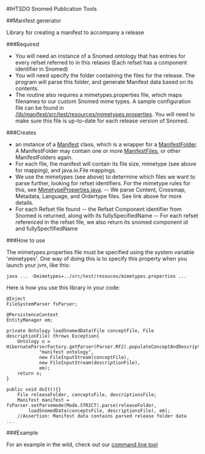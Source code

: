 #IHTSDO Snomed Publication Tools

##Manifest generator

Library for creating a manifest to accompany a release

###Required

- You will need an instance of a Snomed ontology that has entries for every refset referred to in this relases (Each refset has a component identifier in Snomed)
- You will need specify the folder containing the files for the release. The program will parse this folder, and generate Manifest data based on its contents.
- The routine also requires a mimetypes.properties file, which maps filenames to our custom Snomed mime types. A sample configuration file can be found in [/lib/manifest/src/test/resources/mimetypes.properties](https://github.com/IHTSDO/snomed-publish/blob/master/lib/manifest/src/test/resources/mimetypes.properties). You will need to make sure this file is up-to-date for each release version of Snomed.

###Creates

- an instance of a [Manifest](/lib/manifest/src/main/java/com/ihtsdo/snomed/service/manifest/model/Manifest.java) class, which is a wrapper for a [ManifestFolder](/lib/manifest/src/main/java/com/ihtsdo/snomed/service/manifest/model/ManifestFolder.java). A ManifestFolder may contain one or more [ManifestFiles](/lib/manifest/src/main/java/com/ihtsdo/snomed/client/manifest/model/ManifestFile.java), or other ManifestFolders again.
- For each file, the manifest will contain its file size, mimetype (see above for mapping), and java.io.File mappings.
- We use the mimetypes (see above) to determine which files we want to parse further, looking for refset identifiers. For the mimetype rules for this, see [MimetypeProperties.java](/lib/manifest/src/main/java/com/ihtsdo/snomed/service/manifest/model/MimetypeProperties.java).
-- We parse Content, Crossmap, Metadata, Language, and Ordertype files. See link above for more details.
- For each Refset file found 
-- the Refset Component identifier from Snomed is returned, along with its fullySpecifiedName
-- For each refset referenced in the refset file, we also return its snomed component id and fullySpecfifiedName


###How to use

The mimetypes.properties file must be specified using the system variable 'mimetypes'. One way of doing this is to specify this property when you launch your jvm, like this:

	java ... -Dmimetypes=../src/test/resouces/mimetypes.properties ...

Here is how you use this library in your code:

    @Inject
    FileSystemParser fsParser;

    @PersistenceContext
    EntityManager em;    

	private Ontology loadSnomedData(File conceptFile, File descriptionFile) throws Exception{
		Ontology o = HibernateParserFactory.getParser(Parser.RF2).populateConceptAndDescriptions(
		        "manifest ontology", 
		        new FileInputStream(conceptFile), 
		        new FileInputStream(descriptionFile), 
		        em);
		return o;
	}

    public void doIt(){}
    	File releaseFolder, conceptsFile, descriptionsFile;
		Manifest manifest = fsParser.setParsemode(Mode.STRICT).parse(releaseFolder, 
			loadSnomedData(conceptsFile, descriptionsFile), em);
		//Assertion: Manifest data contains parsed release folder data
	...

###Example

For an example in the wild, check out our [command line tool](/client/manifest-main)